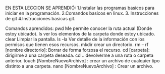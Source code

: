 EN ESTA LECCION SE APRENDIÓ: 
1.Instalar las programas basicos para iniciar en la programación. 
2.Comandos basicos en linux.
3. Instrucciones de git
4.Instrucciones basicas git.

Comandos aprendidos:
pwd Me permite conocer la ruta actual (Donde estoy ubicado).
ls ver los elementos de la carpeta donde estoy ubicado.
clear Limpiar la pantalla.
ls -la Ver detalle de la información con los permisos que tienen esos recursos.
mkdir crear un directorio.
rm – rf [nombre directorio]: Borrar de forma forzosa el recurso.
cd [carpeta]: dirigirme a una carpeta deseada.
cd .. devolverme a una ruta o carpeta anterior.
touch [NombreNuevoArchivo] : crear un archivo de cualquier tipo distinto a una carpeta.
nano [NombreNuevoArchivo] : Crear un archivo.